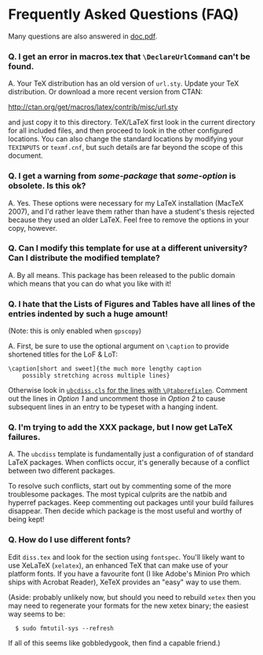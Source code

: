 # Frequently Asked Questions (FAQ)

Many questions are also answered in [doc.pdf](doc.pdf).

### Q. I get an error in macros.tex that `\DeclareUrlCommand` can't be found.

A. Your TeX distribution has an old version of `url.sty`.  Update your
TeX distribution.  Or download a more recent version from CTAN:

http://ctan.org/get/macros/latex/contrib/misc/url.sty

and just copy it to this directory.  TeX/LaTeX first look in the
current directory for all included files, and then proceed to
look in the other configured locations.  You can also change the
standard locations by modifying your `TEXINPUTS` or `texmf.cnf`, but
such details are far beyond the scope of this document.


### Q. I get a warning from _some-package_ that _some-option_ is obsolete.  Is this ok?

A. Yes.  These options were necessary for my LaTeX installation
(MacTeX 2007), and I'd rather leave them rather than have a
student's thesis rejected because they used an older LaTeX.
Feel free to remove the options in your copy, however.


### Q. Can I modify this template for use at a different university?  Can I distribute the modified template?

A. By all means.  This package has been released to the public domain
which means that you can do what you like with it!


### Q. I hate that the Lists of Figures and Tables have all lines of the entries indented by such a huge amount!

(Note: this is only enabled when `gpscopy`)

A. First, be sure to use the optional argument on `\caption` to provide
shortened titles for the LoF & LoT:

```
\caption[short and sweet]{the much more lengthy caption
    possibly stretching across multiple lines}
```

Otherwise look in [`ubcdiss.cls` for the lines with `\@tabprefixlen`](https://github.com/briandealwis/ubcdiss/blob/3a405bf8c72cad8a2fea0d47ce236bcdf05819ed/ubcdiss.cls#L123-L162).   Comment out the lines in _Option 1_ and uncomment those in _Option 2_
to cause subsequent lines in an entry to be typeset with a hanging
indent. 


### Q. I'm trying to add the XXX package, but I now get LaTeX failures.

A. The `ubcdiss` template is fundamentally just a configuration of
of standard LaTeX packages.  When conflicts occur, it's generally
because of a conflict between two different packages.

To resolve such conflicts, start out by commenting some of the
more troublesome packages.  The most typical culprits are the 
natbib and hyperref packages.  Keep commenting out packages until
your build failures disappear.  Then decide which package is the
most useful and worthy of being kept!

### Q. How do I use different fonts?

Edit `diss.tex` and look for the section using `fontspec`.  You'll
likely want to use XeLaTeX (`xelatex`), 
an enhanced TeX that can make use of your platform fonts.
If you have a favourite font (I like Adobe's Minion Pro which ships
with Acrobat Reader), XeTeX provides an "easy" way to use them.


(Aside: probably unlikely now, but should you need to rebuild `xetex`
then you may need to regenerate your formats for the new xetex
binary; the easiest way seems to be:
```
  $ sudo fmtutil-sys --refresh
```
If all of this seems like gobbledygook, then find a capable friend.)

